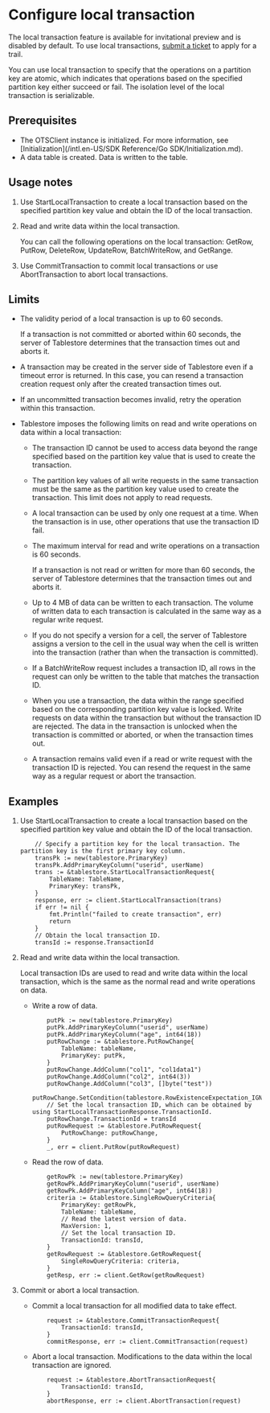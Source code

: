 # Configure local transaction

The local transaction feature is available for invitational preview and is disabled by default. To use local transactions, [submit a ticket](https://workorder-intl.console.aliyun.com/#/ticket/createInd) to apply for a trail.

You can use local transaction to specify that the operations on a partition key are atomic, which indicates that operations based on the specified partition key either succeed or fail. The isolation level of the local transaction is serializable.

## Prerequisites

-   The OTSClient instance is initialized. For more information, see [Initialization](/intl.en-US/SDK Reference/Go SDK/Initialization.md).
-   A data table is created. Data is written to the table.

## Usage notes

1.  Use StartLocalTransaction to create a local transaction based on the specified partition key value and obtain the ID of the local transaction.
2.  Read and write data within the local transaction.

    You can call the following operations on the local transaction: GetRow, PutRow, DeleteRow, UpdateRow, BatchWriteRow, and GetRange.

3.  Use CommitTransaction to commit local transactions or use AbortTransaction to abort local transactions.

## Limits

-   The validity period of a local transaction is up to 60 seconds.

    If a transaction is not committed or aborted within 60 seconds, the server of Tablestore determines that the transaction times out and aborts it.

-   A transaction may be created in the server side of Tablestore even if a timeout error is returned. In this case, you can resend a transaction creation request only after the created transaction times out.
-   If an uncommitted transaction becomes invalid, retry the operation within this transaction.
-   Tablestore imposes the following limits on read and write operations on data within a local transaction:
    -   The transaction ID cannot be used to access data beyond the range specified based on the partition key value that is used to create the transaction.
    -   The partition key values of all write requests in the same transaction must be the same as the partition key value used to create the transaction. This limit does not apply to read requests.
    -   A local transaction can be used by only one request at a time. When the transaction is in use, other operations that use the transaction ID fail.
    -   The maximum interval for read and write operations on a transaction is 60 seconds.

        If a transaction is not read or written for more than 60 seconds, the server of Tablestore determines that the transaction times out and aborts it.

    -   Up to 4 MB of data can be written to each transaction. The volume of written data to each transaction is calculated in the same way as a regular write request.
    -   If you do not specify a version for a cell, the server of Tablestore assigns a version to the cell in the usual way when the cell is written into the transaction \(rather than when the transaction is committed\).
    -   If a BatchWriteRow request includes a transaction ID, all rows in the request can only be written to the table that matches the transaction ID.
    -   When you use a transaction, the data within the range specified based on the corresponding partition key value is locked. Write requests on data within the transaction but without the transaction ID are rejected. The data in the transaction is unlocked when the transaction is committed or aborted, or when the transaction times out.
    -   A transaction remains valid even if a read or write request with the transaction ID is rejected. You can resend the request in the same way as a regular request or abort the transaction.

## Examples

1.  Use StartLocalTransaction to create a local transaction based on the specified partition key value and obtain the ID of the local transaction.

    ```
        // Specify a partition key for the local transaction. The partition key is the first primary key column.
        transPk := new(tablestore.PrimaryKey)
        transPk.AddPrimaryKeyColumn("userid", userName)
        trans := &tablestore.StartLocalTransactionRequest{
            TableName: TableName,
            PrimaryKey: transPk,
        }
        response, err := client.StartLocalTransaction(trans)
        if err != nil {
            fmt.Println("failed to create transaction", err)
            return
        }
        // Obtain the local transaction ID.
        transId := response.TransactionId
    ```

2.  Read and write data within the local transaction.

    Local transaction IDs are used to read and write data within the local transaction, which is the same as the normal read and write operations on data.

    -   Write a row of data.

        ```
            putPk := new(tablestore.PrimaryKey)
            putPk.AddPrimaryKeyColumn("userid", userName)
            putPk.AddPrimaryKeyColumn("age", int64(18))
            putRowChange := &tablestore.PutRowChange{
                TableName: tableName,
                PrimaryKey: putPk,
            }
            putRowChange.AddColumn("col1", "col1data1")
            putRowChange.AddColumn("col2", int64(3))
            putRowChange.AddColumn("col3", []byte("test"))
            putRowChange.SetCondition(tablestore.RowExistenceExpectation_IGNORE)
            // Set the local transaction ID, which can be obtained by using StartLocalTransactionResponse.TransactionId.
            putRowChange.TransactionId = transId
            putRowRequest := &tablestore.PutRowRequest{
                PutRowChange: putRowChange,
            }
            _, err = client.PutRow(putRowRequest)
        ```

    -   Read the row of data.

        ```
            getRowPk := new(tablestore.PrimaryKey)
            getRowPk.AddPrimaryKeyColumn("userid", userName)
            getRowPk.AddPrimaryKeyColumn("age", int64(18))
            criteria := &tablestore.SingleRowQueryCriteria{
                PrimaryKey: getRowPk,
                TableName: tableName,
                // Read the latest version of data.
                MaxVersion: 1, 
                // Set the local transaction ID.
                TransactionId: transId,
            }
            getRowRequest := &tablestore.GetRowRequest{
                SingleRowQueryCriteria: criteria,
            }
            getResp, err := client.GetRow(getRowRequest)
        ```

3.  Commit or abort a local transaction.
    -   Commit a local transaction for all modified data to take effect.

        ```
            request := &tablestore.CommitTransactionRequest{
                TransactionId: transId,
            }
            commitResponse, err := client.CommitTransaction(request)
        ```

    -   Abort a local transaction. Modifications to the data within the local transaction are ignored.

        ```
            request := &tablestore.AbortTransactionRequest{
                TransactionId: transId,
            }
            abortResponse, err := client.AbortTransaction(request)
        ```


